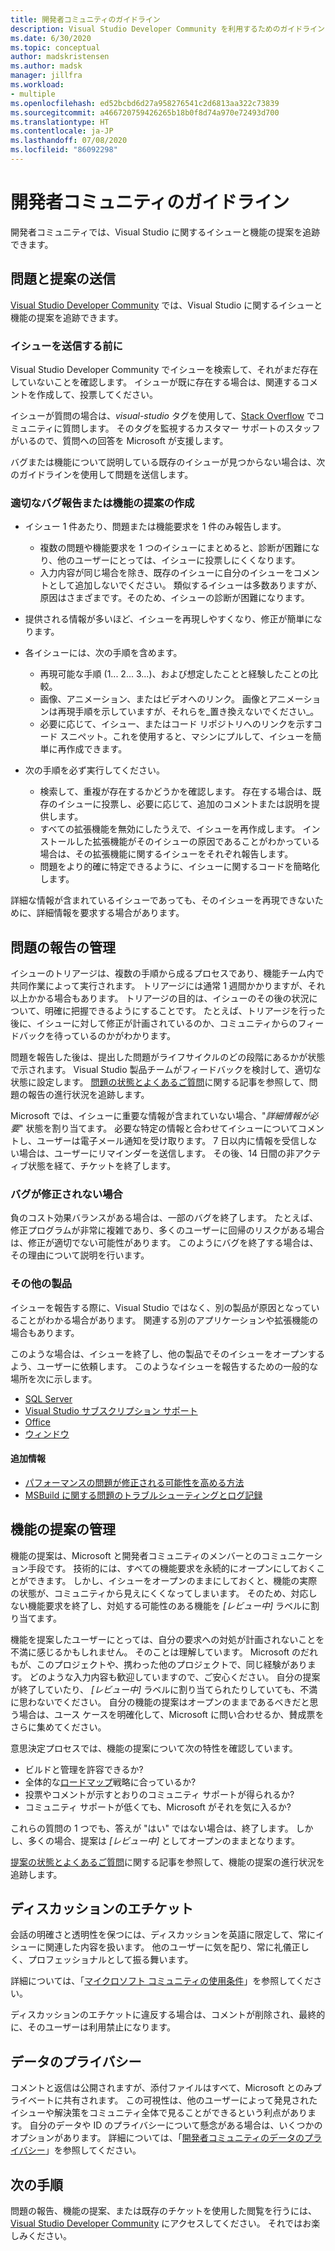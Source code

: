 ```yaml
---
title: 開発者コミュニティのガイドライン
description: Visual Studio Developer Community を利用するためのガイドラインについて説明します。
ms.date: 6/30/2020
ms.topic: conceptual
author: madskristensen
ms.author: madsk
manager: jillfra
ms.workload:
- multiple
ms.openlocfilehash: ed52bcbd6d27a958276541c2d6813aa322c73839
ms.sourcegitcommit: a466720759426265b18b0f8d74a970e72493d700
ms.translationtype: HT
ms.contentlocale: ja-JP
ms.lasthandoff: 07/08/2020
ms.locfileid: "86092298"
---
```

# <a name="developer-community-guidelines"></a>開発者コミュニティのガイドライン

開発者コミュニティでは、Visual Studio に関するイシューと機能の提案を追跡できます。

## <a name="submitting-problems-and-suggestions"></a>問題と提案の送信

[Visual Studio Developer Community](https://developercommunity.visualstudio.com/) では、Visual Studio に関するイシューと機能の提案を追跡できます。

### <a name="before-submitting-an-issue"></a>イシューを送信する前に

Visual Studio Developer Community でイシューを検索して、それがまだ存在していないことを確認します。 イシューが既に存在する場合は、関連するコメントを作成して、投票してください。

イシューが質問の場合は、_visual-studio_ タグを使用して、[Stack Overflow](https://stackoverflow.com/questions/tagged/visual-studio?tab=Newest) でコミュニティに質問します。 そのタグを監視するカスタマー サポートのスタッフがいるので、質問への回答を Microsoft が支援します。

バグまたは機能について説明している既存のイシューが見つからない場合は、次のガイドラインを使用して問題を送信します。

### <a name="writing-a-good-bug-report-or-feature-suggestion"></a>適切なバグ報告または機能の提案の作成

- イシュー 1 件あたり、問題または機能要求を 1 件のみ報告します。

  - 複数の問題や機能要求を 1 つのイシューにまとめると、診断が困難になり、他のユーザーにとっては、イシューに投票しにくくなります。
  - 入力内容が同じ場合を除き、既存のイシューに自分のイシューをコメントとして追加しないでください。 類似するイシューは多数ありますが、原因はさまざまです。そのため、イシューの診断が困難になります。

- 提供される情報が多いほど、イシューを再現しやすくなり、修正が簡単になります。
- 各イシューには、次の手順を含めます。

  - 再現可能な手順 (1... 2... 3...)、および想定したことと経験したことの比較。
  - 画像、アニメーション、またはビデオへのリンク。 画像とアニメーションは再現手順を示していますが、それらを_置き換えないでください_。
  - 必要に応じて、イシュー、またはコード リポジトリへのリンクを示すコード スニペット。これを使用すると、マシンにプルして、イシューを簡単に再作成できます。

- 次の手順を必ず実行してください。

  - 検索して、重複が存在するかどうかを確認します。 存在する場合は、既存のイシューに投票し、必要に応じて、追加のコメントまたは説明を提供します。
  - すべての拡張機能を無効にしたうえで、イシューを再作成します。 インストールした拡張機能がそのイシューの原因であることがわかっている場合は、その拡張機能に関するイシューをそれぞれ報告します。
  - 問題をより的確に特定できるように、イシューに関するコードを簡略化します。

詳細な情報が含まれているイシューであっても、そのイシューを再現できないために、詳細情報を要求する場合があります。

## <a name="managing-problem-reports"></a>問題の報告の管理

イシューのトリアージは、複数の手順から成るプロセスであり、機能チーム内で共同作業によって実行されます。 トリアージには通常 1 週間かかりますが、それ以上かかる場合もあります。 トリアージの目的は、イシューのその後の状況について、明確に把握できるようにすることです。 たとえば、トリアージを行った後に、イシューに対して修正が計画されているのか、コミュニティからのフィードバックを待っているのかがわかります。

問題を報告した後は、提出した問題がライフサイクルのどの段階にあるかが状態で示されます。 Visual Studio 製品チームがフィードバックを検討して、適切な状態に設定します。 [問題の状態とよくあるご質問](https://docs.microsoft.com/visualstudio/ide/report-a-problem)に関する記事を参照して、問題の報告の進行状況を追跡します。

Microsoft では、イシューに重要な情報が含まれていない場合、"_詳細情報が必要_" 状態を割り当てます。 必要な特定の情報と合わせてイシューについてコメントし、ユーザーは電子メール通知を受け取ります。 7 日以内に情報を受信しない場合は、ユーザーにリマインダーを送信します。 その後、14 日間の非アクティブ状態を経て、チケットを終了します。

### <a name="wont-fix-bugs"></a>バグが修正されない場合

負のコスト効果バランスがある場合は、一部のバグを終了します。 たとえば、修正プログラムが非常に複雑であり、多くのユーザーに回帰のリスクがある場合は、修正が適切でない可能性があります。 このようにバグを終了する場合は、その理由について説明を行います。

### <a name="other-product"></a>その他の製品

イシューを報告する際に、Visual Studio ではなく、別の製品が原因となっていることがわかる場合があります。 関連する別のアプリケーションや拡張機能の場合もあります。 

このような場合は、イシューを終了し、他の製品でそのイシューをオープンするよう、ユーザーに依頼します。 このようなイシューを報告するための一般的な場所を次に示します。

* [SQL Server](https://feedback.azure.com/forums/908035-sql-server)
* [Visual Studio サブスクリプション サポート](https://feedback.azure.com/forums/908035-sql-server)
* [Office](https://support.office.com/article/how-do-i-give-feedback-on-microsoft-office-2b102d44-b43f-4dd2-9ff4-23cf144cfb11)
* [ウィンドウ](https://support.microsoft.com/help/4021566/windows-10-send-feedback-to-microsoft-with-feedback-hub-app)

#### <a name="additional-information"></a>追加情報

- [パフォーマンスの問題が修正される可能性を高める方法](https://docs.microsoft.com/visualstudio/ide/how-to-increase-chances-of-performance-issue-being-fixed)
- [MSBuild に関する問題のトラブルシューティングとログ記録](https://docs.microsoft.com/visualstudio/ide/msbuild-logs)

## <a name="managing-feature-suggestions"></a>機能の提案の管理

機能の提案は、Microsoft と開発者コミュニティのメンバーとのコミュニケーション手段です。 技術的には、すべての機能要求を永続的にオープンにしておくことができます。 しかし、イシューをオープンのままにしておくと、機能の実際の状態が、コミュニティから見えにくくなってしまいます。 そのため、対応しない機能要求を終了し、対処する可能性のある機能を _[レビュー中]_ ラベルに割り当てます。

機能を提案したユーザーにとっては、自分の要求への対処が計画されないことを不満に感じるかもしれません。 そのことは理解しています。 Microsoft のだれもが、このプロジェクトや、携わった他のプロジェクトで、同じ経験があります。 どのような入力内容も歓迎していますので、ご安心ください。 自分の提案が終了していたり、 _[レビュー中]_ ラベルに割り当てられたりしていても、不満に思わないでください。 自分の機能の提案はオープンのままであるべきだと思う場合は、ユース ケースを明確化して、Microsoft に問い合わせるか、賛成票をさらに集めてください。

意思決定プロセスでは、機能の提案について次の特性を確認しています。

- ビルドと管理を許容できるか?
- 全体的な[ロードマップ](https://docs.microsoft.com/visualstudio/productinfo/vs-roadmap)戦略に合っているか?
- 投票やコメントが示すとおりのコミュニティ サポートが得られるか?
- コミュニティ サポートが低くても、Microsoft がそれを気に入るか?

これらの質問の 1 つでも、答えが "はい" ではない場合は、終了します。 しかし、多くの場合、提案は _[レビュー中]_ としてオープンのままとなります。

[提案の状態とよくあるご質問](https://docs.microsoft.com/visualstudio/ide/report-a-problem)に関する記事を参照して、機能の提案の進行状況を追跡します。

## <a name="discussion-etiquette"></a>ディスカッションのエチケット

会話の明確さと透明性を保つには、ディスカッションを英語に限定して、常にイシューに関連した内容を扱います。 他のユーザーに気を配り、常に礼儀正しく、プロフェッショナルとして振る舞います。

詳細については、「[マイクロソフト コミュニティの使用条件](https://answers.microsoft.com/en-us/page/codeofconduct)」を参照してください。

ディスカッションのエチケットに違反する場合は、コメントが削除され、最終的に、そのユーザーは利用禁止になります。

## <a name="data-privacy"></a>データのプライバシー

コメントと返信は公開されますが、添付ファイルはすべて、Microsoft とのみプライベートに共有されます。 この可視性は、他のユーザーによって発見されたイシューや解決策をコミュニティ全体で見ることができるという利点があります。 自分のデータや ID のプライバシーについて懸念がある場合は、いくつかのオプションがあります。 詳細については、「[開発者コミュニティのデータのプライバシー](https://docs.microsoft.com/visualstudio/ide/developer-community-privacy)」を参照してください。

## <a name="next-steps"></a>次の手順

問題の報告、機能の提案、または既存のチケットを使用した閲覧を行うには、[Visual Studio Developer Community](https://developercommunity.visualstudio.com/) にアクセスしてください。 それではお楽しみください。
